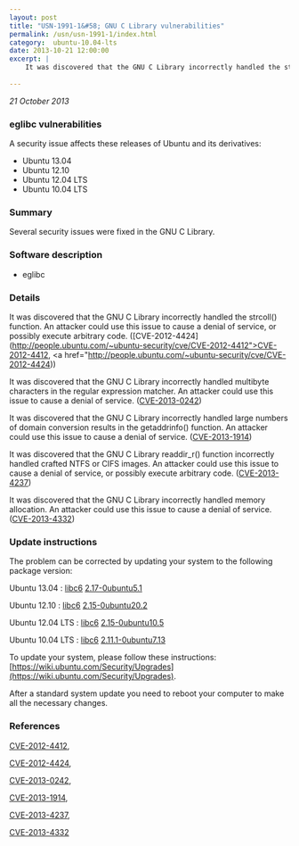 ```yaml
---
layout: post
title: "USN-1991-1&#58; GNU C Library vulnerabilities"
permalink: /usn/usn-1991-1/index.html
category:  ubuntu-10.04-lts
date: 2013-10-21 12:00:00
excerpt: |
    It was discovered that the GNU C Library incorrectly handled the strcoll() function. An attacker could use this issue to cause a denial of service, or possibly execute arbitrary code. ([CVE-2012-4424](http://people.ubuntu.com/~ubuntu-security/cve/CVE-2012-4412">CVE-2012-4412</a>, <a href="http://people.ubuntu.com/~ubuntu-security/cve/CVE-2012-4424))
    
--- 
```

 
 

*21 October 2013*

### eglibc vulnerabilities

A security issue affects these releases of Ubuntu and its derivatives:

* Ubuntu 13.04
* Ubuntu 12.10
* Ubuntu 12.04 LTS
* Ubuntu 10.04 LTS

### Summary

Several security issues were fixed in the GNU C Library. 

### Software description

* eglibc 

### Details

It was discovered that the GNU C Library incorrectly handled the strcoll() function. An attacker could use this issue to cause a denial of service, or possibly execute arbitrary code. ([CVE-2012-4424](http://people.ubuntu.com/~ubuntu-security/cve/CVE-2012-4412">CVE-2012-4412</a>, <a href="http://people.ubuntu.com/~ubuntu-security/cve/CVE-2012-4424))

It was discovered that the GNU C Library incorrectly handled multibyte characters in the regular expression matcher. An attacker could use this issue to cause a denial of service. ([CVE-2013-0242](http://people.ubuntu.com/~ubuntu-security/cve/CVE-2013-0242))

It was discovered that the GNU C Library incorrectly handled large numbers of domain conversion results in the getaddrinfo() function. An attacker could use this issue to cause a denial of service. ([CVE-2013-1914](http://people.ubuntu.com/~ubuntu-security/cve/CVE-2013-1914))

It was discovered that the GNU C Library readdir_r() function incorrectly handled crafted NTFS or CIFS images. An attacker could use this issue to cause a denial of service, or possibly execute arbitrary code. ([CVE-2013-4237](http://people.ubuntu.com/~ubuntu-security/cve/CVE-2013-4237))

It was discovered that the GNU C Library incorrectly handled memory allocation. An attacker could use this issue to cause a denial of service. ([CVE-2013-4332](http://people.ubuntu.com/~ubuntu-security/cve/CVE-2013-4332)) 

### Update instructions

The problem can be corrected by updating your system to the following package version:

Ubuntu 13.04
 : [libc6](https://launchpad.net/ubuntu/+source/eglibc) <span> [2.17-0ubuntu5.1](https://launchpad.net/ubuntu/+source/eglibc/2.17-0ubuntu5.1) </span> 

Ubuntu 12.10
 : [libc6](https://launchpad.net/ubuntu/+source/eglibc) <span> [2.15-0ubuntu20.2](https://launchpad.net/ubuntu/+source/eglibc/2.15-0ubuntu20.2) </span> 

Ubuntu 12.04 LTS
 : [libc6](https://launchpad.net/ubuntu/+source/eglibc) <span> [2.15-0ubuntu10.5](https://launchpad.net/ubuntu/+source/eglibc/2.15-0ubuntu10.5) </span> 

Ubuntu 10.04 LTS
 : [libc6](https://launchpad.net/ubuntu/+source/eglibc) <span> [2.11.1-0ubuntu7.13](https://launchpad.net/ubuntu/+source/eglibc/2.11.1-0ubuntu7.13) </span> 

To update your system, please follow these instructions: [https://wiki.ubuntu.com/Security/Upgrades](https://wiki.ubuntu.com/Security/Upgrades).

After a standard system update you need to reboot your computer to make all the necessary changes. 

### References

 
 [CVE-2012-4412](http://people.ubuntu.com/~ubuntu-security/cve/CVE-2012-4412), 

 [CVE-2012-4424](http://people.ubuntu.com/~ubuntu-security/cve/CVE-2012-4424), 

 [CVE-2013-0242](http://people.ubuntu.com/~ubuntu-security/cve/CVE-2013-0242), 

 [CVE-2013-1914](http://people.ubuntu.com/~ubuntu-security/cve/CVE-2013-1914), 

 [CVE-2013-4237](http://people.ubuntu.com/~ubuntu-security/cve/CVE-2013-4237), 

 [CVE-2013-4332](http://people.ubuntu.com/~ubuntu-security/cve/CVE-2013-4332)
 

